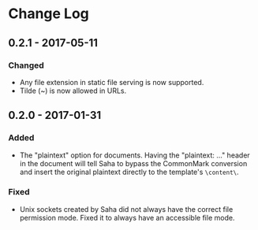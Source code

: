 # Change Log

## 0.2.1 - 2017-05-11

### Changed

- Any file extension in static file serving is now supported.
- Tilde (~) is now allowed in URLs.

## 0.2.0 - 2017-01-31

### Added

- The "plaintext" option for documents. Having the "plaintext: ..." header in the document will tell Saha to bypass the CommonMark conversion and insert the original plaintext directly to the template's `\content\`.

### Fixed

- Unix sockets created by Saha did not always have the correct file permission mode. Fixed it to always have an accessible file mode.
